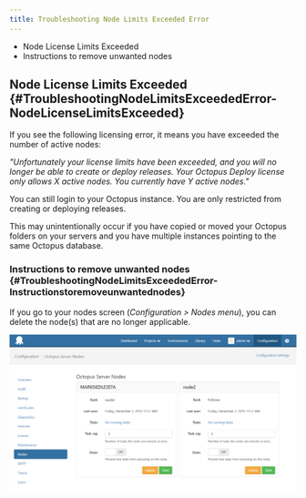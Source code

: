 ```yaml
---
title: Troubleshooting Node Limits Exceeded Error
---
```


- Node License Limits Exceeded
- Instructions to remove unwanted nodes

## Node License Limits Exceeded {#TroubleshootingNodeLimitsExceededError-NodeLicenseLimitsExceeded}

If you see the following licensing error, it means you have exceeded the number of active nodes:

*"Unfortunately your license limits have been exceeded, and you will no longer be able to create or deploy releases. Your Octopus Deploy license only allows X active nodes. You currently have Y active nodes."*

You can still login to your Octopus instance. You are only restricted from creating or deploying releases.

This may unintentionally occur if you have copied or moved your Octopus folders on your servers and you have multiple instances pointing to the same Octopus database.

### Instructions to remove unwanted nodes {#TroubleshootingNodeLimitsExceededError-Instructionstoremoveunwantednodes}

If you go to your nodes screen (*Configuration > Nodes menu*), you can delete the node(s) that are no longer applicable.

![](/docs/images/5671853/5866111.png "width=500")

